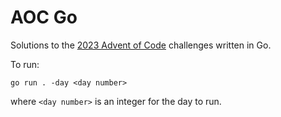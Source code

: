 # AOC Go

Solutions to the [2023 Advent of Code](https://adventofcode.com/2023) challenges written in Go.

To run:
```shell
go run . -day <day number>
```
where `<day number>` is an integer for the day to run.
